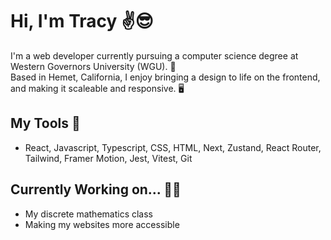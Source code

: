 # Hi, I'm Tracy ✌️😎

I'm a web developer currently pursuing a computer science degree at Western Governors University (WGU). 🦉 <br/>
Based in Hemet, California, I enjoy bringing a design to life on the frontend, and making it scaleable and responsive. 🖥️

## My Tools 🧰
- React, Javascript, Typescript, CSS, HTML, Next, Zustand, React Router, Tailwind, Framer Motion, Jest, Vitest, Git

## Currently Working on... 👷‍♀️
- My discrete mathematics class
- Making my websites more accessible
